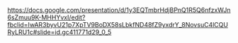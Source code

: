https://docs.google.com/presentation/d/1y3EQTmbrHdjBPnQ1R5Q6nfzxWJn6sZmuu9K-MHHYvxI/edit?fbclid=IwAR3byvU21p7XpTV9BoDX58sLbkfND48fZ9yxdrY_8NovsuC4lCQURyLRU1c#slide=id.gc411771d29_0_5
